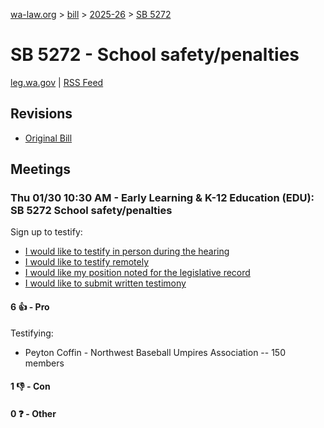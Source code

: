 [wa-law.org](/) > [bill](/bill/) > [2025-26](/bill/2025-26/) > [SB 5272](/bill/2025-26/sb/5272/)

# SB 5272 - School safety/penalties
[leg.wa.gov](https://app.leg.wa.gov/billsummary?BillNumber=5272&Year=2025&Initiative=false) | [RSS Feed](./rss.xml)

## Revisions
* [Original Bill](1/)

## Meetings
### Thu 01/30 10:30 AM - Early Learning & K-12 Education (EDU): SB 5272 School safety/penalties
Sign up to testify:
* [I would like to testify in person during the hearing](https://app.leg.wa.gov/csi/Testifier/Add?chamber=House&mId=32557&aId=161978&caId=24972&tId=1)
* [I would like to testify remotely](https://app.leg.wa.gov/csi/Testifier/Add?chamber=House&mId=32557&aId=161978&caId=24972&tId=2)
* [I would like my position noted for the legislative record](https://app.leg.wa.gov/csi/Testifier/Add?chamber=House&mId=32557&aId=161978&caId=24972&tId=3)
* [I would like to submit written testimony](https://app.leg.wa.gov/csi/Testifier/Add?chamber=House&mId=32557&aId=161978&caId=24972&tId=4)

#### 6 👍 - Pro
Testifying:
* Peyton Coffin - Northwest Baseball Umpires Association -- 150 members

#### 1 👎 - Con

#### 0 ❓ - Other
